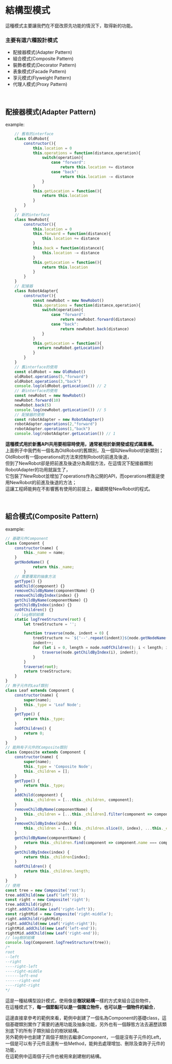 # 結構型模式
這種模式主要讓我們在不竄改原先功能的情況下，取得新的功能。

### 主要有這六種設計模式
* 配接器模式(Adapter Pattern)
* 組合模式(Composite Pattern)
* 裝飾者模式(Decorator Pattern)
* 表象模式(Facade Pattern)
* 享元模式(Flyweight Pattern)
* 代理人模式(Proxy Pattern)
  
<br/>

## 配接器模式(Adapter Pattern)
example:
```js
    // 舊有的interface
    class OldRobot{
        constructor(){
            this.location = 0
            this.operations = function(distance,operation){
                switch(operation){
                    case "forward":
                        return this.location += distance
                    case "back":
                        return this.location -= distance
                }
            }
            this.getLocation = function(){
                return this.location
            }
        }
    }
    // 新的interface
    class NewRobot{
        constructor(){
            this.location = 0
            this.forward = function(distance){
                this.location += distance
            }
            this.back = function(distance){
                this.location -= distance
            }
            this.getLocation = function(){
                return this.location
            }
        }
    }
    // 配接器
    class RobotAdapter{
        constructor(){
            const newRobot = new NewRobot()
            this.operations = function(distance,operation){
                switch(operation){
                    case "forward":
                        return newRobot.forward(distance)
                    case "back":
                        return newRobot.back(distance)
                }
            }
            this.getLocation = function(){
              return newRobot.getLocation()
            }
        }
    }
    // 舊interface的使用
    const oldRobot = new OldRobot()
    oldRobot.operations(5,"forward")
    oldRobot.operations(3,"back")
    console.log(oldRobot.getLocation()) // 2
    // 新interface的使用
    const newRobot = new NewRobot()
    newRobot.forward(10)
    newRobot.back(5)
    console.log(newRobot.getLocation()) // 5
    // 配接器的使用
    const robotAdapter = new RobotAdapter()
    robotAdapter.operations(2,"forward")
    robotAdapter.operations(1,"back")
    console.log(robotAdapter.getLocation()) // 1
```
**這種模式用於新舊API共用要相容時使用，通常被用於新開發或程式碼重構。**  
上面例子中我們有一個名為OldRobot的舊類別，及一個叫NewRobot的新類別；  
OldRobot有一個operations的方法來控制Robot的前進及後退，  
但到了NewRobot卻是把前進及後退分為兩個方法，在這情況下配接器類別RobotAdapter的功用就誕生了，  
它包裝了NewRobot並增加了operations作為公開的API，而operations裡面是使用NewRobot的前進及後退的方法；  
這讓工程師能夠在不影響舊有使用的前提上，繼續開發NewRobot的程式。

<br/>

## 組合模式(Composite Pattern)
example:
```js
// 基礎元件Component
class Component {
    constructor(name) {
        this._name = name;
    }
    getNodeName() {
            return this._name;
        }
    // 需要覆寫的抽象方法
    getType() {}
    addChild(component) {}
    removeChildByName(componentName) {}
    removeChildByIndex(index) {}
    getChildByName(componentName) {}
    getChildByIndex(index) {}
    noOfChildren() {}
    // log樹狀結構
    static logTreeStructure(root) {
        let treeStructure = '';

        function traverse(node, indent = 0) {
            treeStructure += `${'--'.repeat(indent)}${node.getNodeName()}\n`;
            indent++;
            for (let i = 0, length = node.noOfChildren(); i < length; i++) {
                traverse(node.getChildByIndex(i), indent);
            }
        }
        traverse(root);
        return treeStructure;
    }
}
// 無子元件的Leaf類別
class Leaf extends Component {
    constructor(name) {
        super(name);
        this._type = 'Leaf Node';
    }
    getType() {
        return this._type;
    }
    noOfChildren() {
        return 0;
    }
}
// 能夠有子元件的Composite類別
class Composite extends Component {
    constructor(name) {
        super(name);
        this._type = 'Composite Node';
        this._children = [];
    }
    getType() {
        return this._type;
    }
    addChild(component) {
        this._children = [...this._children, component];
    }
    removeChildByName(componentName) {
        this._children = [...this._children].filter(component => component.getNodeName() !== componentName);
    }
    removeChildByIndex(index) {
        this._children = [...this._children.slice(0, index), ...this._children.slice(index + 1)];
    }
    getChildByName(componentName) {
        return this._children.find(component => component.name === componentName);
    }
    getChildByIndex(index) {
        return this._children[index];
    }
    noOfChildren() {
        return this._children.length;
    }
}
// 使用
const tree = new Composite('root'); 
tree.addChild(new Leaf('left'));
const right = new Composite('right');
tree.addChild(right);
right.addChild(new Leaf('right-left'));
const rightMid = new Composite('right-middle');
right.addChild(rightMid);
right.addChild(new Leaf('right-right'));
rightMid.addChild(new Leaf('left-end'));
rightMid.addChild(new Leaf('right-end'));
// log樹狀結構
console.log(Component.logTreeStructure(tree));
/*
root
--left
--right
----right-left
----right-middle
------left-end
------right-end
----right-right
*/
```
這是一種結構型設計模式，使用像是**樹狀結構**一樣的方式來組合這些物件，  
在這種模式下，**每一個節點可以是一個獨立物件，也可以是一個物件的組合**，  

這邊直接拿參考的範例來看，範例中創建了一個名為Component的基礎class，這個基礎類別實作了需要的通用功能及抽象功能，另外也有一個靜態方法去遍歷該類別底下的所有子類別組合的樹狀結構。  
另外範例中也創建了兩個子類別去繼承Component，一個是沒有子元件的Left，一個是可以有子元件且還有一些Method，能夠去處理增加、刪除及查詢子元件的功能，  
在這範例中這兩個子元件也被用來創建樹的結構。